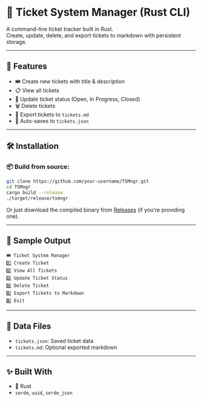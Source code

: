 # 🧾 Ticket System Manager (Rust CLI)

A command-line ticket tracker built in Rust.  
Create, update, delete, and export tickets to markdown with persistent storage.

---

## 🚀 Features

- 🎟️ Create new tickets with title & description
- 📋 View all tickets
- 🔁 Update ticket status (Open, In Progress, Closed)
- 🗑️ Delete tickets
- 📄 Export tickets to `tickets.md`
- 💾 Auto-saves to `tickets.json`

---

## 🛠️ Installation

### 📦 Build from source:

```bash
git clone https://github.com/your-username/TSMngr.git
cd TSMngr
cargo build --release
./target/release/tsmngr
```

Or just download the compiled binary from [Releases](#) (if you're providing one).

---

## 🧪 Sample Output

```
🎟️ Ticket System Manager
1️⃣ Create Ticket
2️⃣ View All Tickets
3️⃣ Update Ticket Status
4️⃣ Delete Ticket
5️⃣ Export Tickets to Markdown
6️⃣ Exit
```

---

## 📁 Data Files

- `tickets.json`: Saved ticket data
- `tickets.md`: Optional exported markdown

---

## ✨ Built With

- 🦀 Rust
- `serde`, `uuid`, `serde_json`
